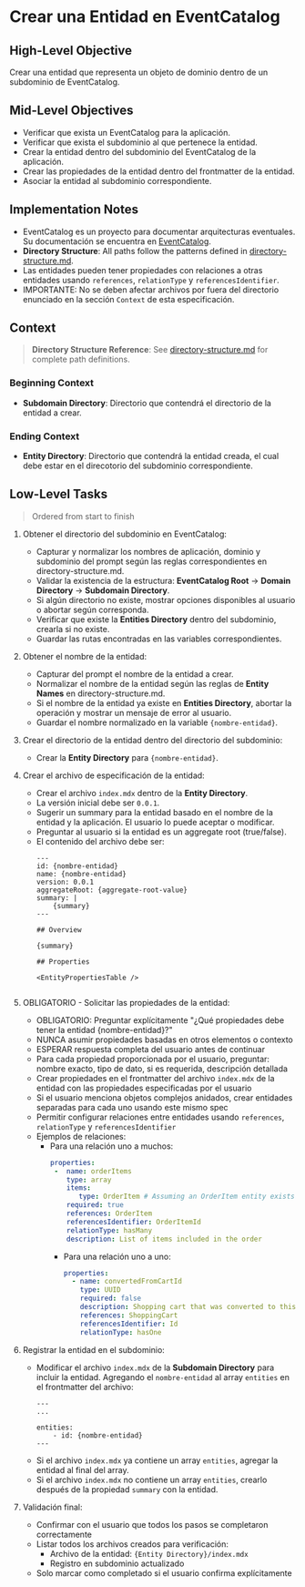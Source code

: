 # Crear una Entidad en EventCatalog

## High-Level Objective

Crear una entidad que representa un objeto de dominio dentro de un subdominio de EventCatalog.

## Mid-Level Objectives

- Verificar que exista un EventCatalog para la aplicación.
- Verificar que exista el subdominio al que pertenece la entidad.
- Crear la entidad dentro del subdominio del EventCatalog de la aplicación.
- Crear las propiedades de la entidad dentro del frontmatter de la entidad.
- Asociar la entidad al subdominio correspondiente.

## Implementation Notes

- EventCatalog es un proyecto para documentar arquitecturas eventuales. Su documentación se encuentra en [EventCatalog](https://eventcatalog.dev).
- **Directory Structure**: All paths follow the patterns defined in [directory-structure.md](./directory-structure.md).
- Las entidades pueden tener propiedades con relaciones a otras entidades usando `references`, `relationType` y `referencesIdentifier`.
- IMPORTANTE: No se deben afectar archivos por fuera del directorio enunciado en la sección `Context` de esta especificación.

## Context

> **Directory Structure Reference**: See [directory-structure.md](./directory-structure.md) for complete path definitions.

### Beginning Context

- **Subdomain Directory**: Directorio que contendrá el directorio de la entidad a crear.

### Ending Context

- **Entity Directory**: Directorio que contendrá la entidad creada, el cual debe estar en el direcotorio del subdominio correspondiente.

## Low-Level Tasks
> Ordered from start to finish

1. Obtener el directorio del subdominio en EventCatalog:
   - Capturar y normalizar los nombres de aplicación, dominio y subdominio del prompt según las reglas correspondientes en directory-structure.md.
   - Validar la existencia de la estructura: **EventCatalog Root** → **Domain Directory** → **Subdomain Directory**.
   - Si algún directorio no existe, mostrar opciones disponibles al usuario o abortar según corresponda.
   - Verificar que existe la **Entities Directory** dentro del subdominio, crearla si no existe.
   - Guardar las rutas encontradas en las variables correspondientes.

2. Obtener el nombre de la entidad:
   - Capturar del prompt el nombre de la entidad a crear.
   - Normalizar el nombre de la entidad según las reglas de **Entity Names** en directory-structure.md.
   - Si el nombre de la entidad ya existe en **Entities Directory**, abortar la operación y mostrar un mensaje de error al usuario.
   - Guardar el nombre normalizado en la variable `{nombre-entidad}`.

3. Crear el directorio de la entidad dentro del directorio del subdominio:
   - Crear la **Entity Directory** para `{nombre-entidad}`.

4. Crear el archivo de especificación de la entidad:
   - Crear el archivo `index.mdx` dentro de la **Entity Directory**.
   - La versión inicial debe ser `0.0.1`.
   - Sugerir un summary para la entidad basado en el nombre de la entidad y la aplicación. El usuario lo puede aceptar o modificar.
   - Preguntar al usuario si la entidad es un aggregate root (true/false).
   - El contenido del archivo debe ser:
     ```mdx
     ---
     id: {nombre-entidad}
     name: {nombre-entidad}
     version: 0.0.1
     aggregateRoot: {aggregate-root-value}
     summary: |
         {summary}
     ---
     
     ## Overview

     {summary}

     ## Properties

     <EntityPropertiesTable />
        
     ```

5. OBLIGATORIO - Solicitar las propiedades de la entidad:
   - OBLIGATORIO: Preguntar explícitamente "¿Qué propiedades debe tener la entidad {nombre-entidad}?"
   - NUNCA asumir propiedades basadas en otros elementos o contexto
   - ESPERAR respuesta completa del usuario antes de continuar
   - Para cada propiedad proporcionada por el usuario, preguntar: nombre exacto, tipo de dato, si es requerida, descripción detallada
   - Crear propiedades en el frontmatter del archivo `index.mdx` de la entidad con las propiedades especificadas por el usuario
   - Si el usuario menciona objetos complejos anidados, crear entidades separadas para cada uno usando este mismo spec
   - Permitir configurar relaciones entre entidades usando `references`, `relationType` y `referencesIdentifier`
   - Ejemplos de relaciones:
     - Para una relación uno a muchos:
       ```yaml
       properties:
        -  name: orderItems
           type: array
           items:
              type: OrderItem # Assuming an OrderItem entity exists
           required: true
           references: OrderItem
           referencesIdentifier: OrderItemId
           relationType: hasMany
           description: List of items included in the order
       ```
       - Para una relación uno a uno:
          ```yaml
          properties:
            - name: convertedFromCartId
              type: UUID
              required: false
              description: Shopping cart that was converted to this order
              references: ShoppingCart
              referencesIdentifier: Id
              relationType: hasOne
          ```
6. Registrar la entidad en el subdominio:
   - Modificar el archivo `index.mdx` de la **Subdomain Directory** para incluir la entidad. Agregando el `nombre-entidad` al array `entities` en el frontmatter del archivo:
     ```mdx
     ---
     ...

     entities:
         - id: {nombre-entidad}
     ---
  
     ```
   - Si el archivo `index.mdx` ya contiene un array `entities`, agregar la entidad al final del array.
   - Si el archivo `index.mdx` no contiene un array `entities`, crearlo después de la propiedad `summary` con la entidad.


7. Validación final:
   - Confirmar con el usuario que todos los pasos se completaron correctamente
   - Listar todos los archivos creados para verificación:
     - Archivo de la entidad: `{Entity Directory}/index.mdx`
     - Registro en subdominio actualizado
   - Solo marcar como completado si el usuario confirma explícitamente